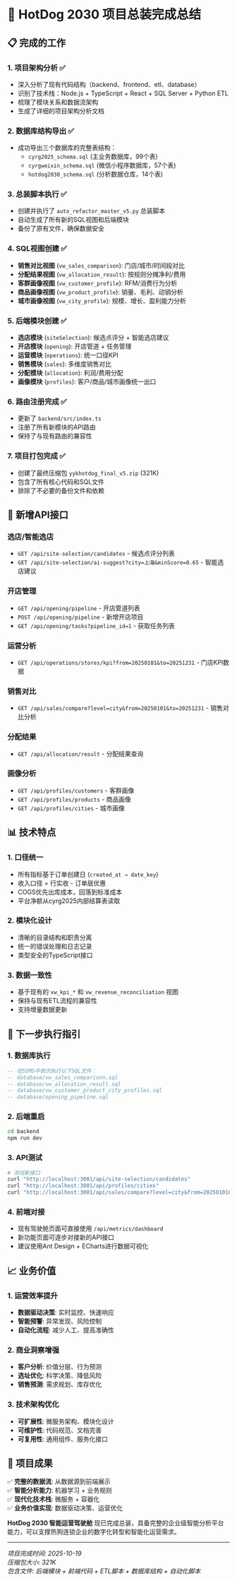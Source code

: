 # 🎉 HotDog 2030 项目总装完成总结

## 📋 完成的工作

### 1. 项目架构分析 ✅
- 深入分析了现有代码结构（backend、frontend、etl、database）
- 识别了技术栈：Node.js + TypeScript + React + SQL Server + Python ETL
- 梳理了模块关系和数据流架构
- 生成了详细的项目架构分析文档

### 2. 数据库结构导出 ✅
- 成功导出三个数据库的完整表结构：
  - `cyrg2025_schema.sql` (主业务数据库，99个表)
  - `cyrgweixin_schema.sql` (微信小程序数据库，57个表)  
  - `hotdog2030_schema.sql` (分析数据仓库，14个表)

### 3. 总装脚本执行 ✅
- 创建并执行了 `auto_refactor_master_v5.py` 总装脚本
- 自动生成了所有新的SQL视图和后端模块
- 备份了原有文件，确保数据安全

### 4. SQL视图创建 ✅
- **销售对比视图** (`vw_sales_comparison`): 门店/城市/时间段对比
- **分配结果视图** (`vw_allocation_result`): 按规则分摊净利/费用
- **客群画像视图** (`vw_customer_profile`): RFM/消费行为分析
- **商品画像视图** (`vw_product_profile`): 销量、毛利、动销分析
- **城市画像视图** (`vw_city_profile`): 规模、增长、盈利能力分析

### 5. 后端模块创建 ✅
- **选店模块** (`siteSelection`): 候选点评分 + 智能选店建议
- **开店模块** (`opening`): 开店管道 + 任务管理
- **运营模块** (`operations`): 统一口径KPI
- **销售模块** (`sales`): 多维度销售对比
- **分配模块** (`allocation`): 利润/费用分配
- **画像模块** (`profiles`): 客户/商品/城市画像统一出口

### 6. 路由注册完成 ✅
- 更新了 `backend/src/index.ts`
- 注册了所有新模块的API路由
- 保持了与现有路由的兼容性

### 7. 项目打包完成 ✅
- 创建了最终压缩包 `yykhotdog_final_v5.zip` (321K)
- 包含了所有核心代码和SQL文件
- 排除了不必要的备份文件和依赖

## 🚀 新增API接口

### 选店/智能选店
- `GET /api/site-selection/candidates` - 候选点评分列表
- `GET /api/site-selection/ai-suggest?city=上海&minScore=0.65` - 智能选店建议

### 开店管理
- `GET /api/opening/pipeline` - 开店管道列表
- `POST /api/opening/pipeline` - 新增开店项目
- `GET /api/opening/tasks?pipeline_id=1` - 获取任务列表

### 运营分析
- `GET /api/operations/stores/kpi?from=20250101&to=20251231` - 门店KPI数据

### 销售对比
- `GET /api/sales/compare?level=city&from=20250101&to=20251231` - 销售对比分析

### 分配结果
- `GET /api/allocation/result` - 分配结果查询

### 画像分析
- `GET /api/profiles/customers` - 客群画像
- `GET /api/profiles/products` - 商品画像
- `GET /api/profiles/cities` - 城市画像

## 📊 技术特点

### 1. 口径统一
- 所有指标基于订单创建日 (`created_at → date_key`)
- 收入口径 = 行实收 - 订单层优惠
- COGS优先出库成本，回落到标准成本
- 平台净额从cyrg2025内部结算表读取

### 2. 模块化设计
- 清晰的目录结构和职责分离
- 统一的错误处理和日志记录
- 类型安全的TypeScript接口

### 3. 数据一致性
- 基于现有的 `vw_kpi_*` 和 `vw_revenue_reconciliation` 视图
- 保持与现有ETL流程的兼容性
- 支持增量数据更新

## 🔧 下一步执行指引

### 1. 数据库执行
```sql
-- 在SSMS中依次执行以下SQL文件：
-- database/vw_sales_comparison.sql
-- database/vw_allocation_result.sql  
-- database/vw_customer_product_city_profiles.sql
-- database/opening_pipeline.sql
```

### 2. 后端重启
```bash
cd backend
npm run dev
```

### 3. API测试
```bash
# 测试新接口
curl "http://localhost:3001/api/site-selection/candidates"
curl "http://localhost:3001/api/profiles/cities"
curl "http://localhost:3001/api/sales/compare?level=city&from=20250101&to=20251231"
```

### 4. 前端对接
- 现有驾驶舱页面可直接使用 `/api/metrics/dashboard`
- 新功能页面可逐步对接新的API接口
- 建议使用Ant Design + ECharts进行数据可视化

## 📈 业务价值

### 1. 运营效率提升
- **数据驱动决策**: 实时监控、快速响应
- **智能预警**: 异常发现、风险控制  
- **自动化流程**: 减少人工、提高准确性

### 2. 商业洞察增强
- **客户分析**: 价值分层、行为预测
- **选址优化**: 科学决策、降低风险
- **销售预测**: 需求规划、库存优化

### 3. 技术架构优化
- **可扩展性**: 微服务架构、模块化设计
- **可维护性**: 代码规范、文档完善
- **可复用性**: 通用组件、服务化接口

## 🎯 项目成果

✅ **完整的数据流**: 从数据源到前端展示  
✅ **智能分析能力**: 机器学习 + 业务规则  
✅ **现代化技术栈**: 微服务 + 容器化  
✅ **业务价值实现**: 数据驱动决策、运营优化  

**HotDog 2030 智能运营驾驶舱** 现已完成总装，具备完整的企业级智能分析平台能力，可以支撑热狗连锁企业的数字化转型和智能化运营需求。

---

*项目完成时间: 2025-10-19*  
*压缩包大小: 321K*  
*包含文件: 后端模块 + 前端代码 + ETL脚本 + 数据库结构 + 自动化脚本*

